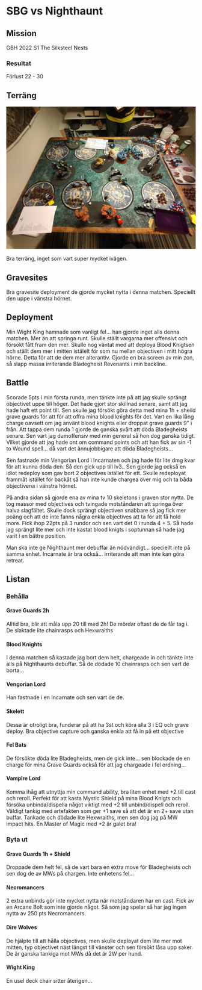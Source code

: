# SBG vs Nighthaunt

## Mission

GBH 2022 S1
The Silksteel Nests

### Resultat
Förlust
22 - 30

## Terräng
![deployment med gravesites](bilder/jone-vs-simon-wetterhall-nighthaunt_terrain-setup-med-grave-sites.jpg)

Bra terräng, inget som vart super mycket ivägen.

## Gravesites
Bra gravesite deployment de gjorde mycket nytta i denna matchen. Speciellt den uppe i vänstra hörnet. 


## Deployment
Min Wight King hamnade som vanligt fel... han gjorde inget alls denna matchen. Mer än att springa runt. Skulle ställt vargarna mer offensivt och försökt fått fram den mer. Skulle nog väntat med att deploya Blood Knigtsen och ställt dem mer i mitten istälelt för som nu mellan objectiven i mitt högra hörne. Detta för att de dem mer alterantiv. Gjorde en bra screen av min zon, så slapp massa irriterande Bladegheist Revenants i min backline. 

## Battle
Scorade 5pts i min första runda, men tänkte inte på att jag skulle sprängt objectivet uppe till höger. Det hade gjort stor skillnad senare, samt att jag hade haft ett point till. Sen skulle jag försökt göra detta med mina 1h + sheild grave guards för att för att offra mina blood knights för det. Vart en lika lång charge oavsett om jag använt blood knights eller droppat grave guards 9" i från. Att tappa dem runda 1 gjorde de ganska svårt att döda Bladegheists senare. Sen vart jag dumoffensiv med min general så hon dog ganska tidigt. Vilket gjorde att jag hade ont om command points och att han fick av sin -1 to Wound spell... då vart det ännujobbigare att döda Bladegheists... 

Sen fastnade min Vengorian Lord i Incarnaten och jag hade för lite dmg kvar för att kunna döda den. Så den gick upp till lv3.. Sen gjorde jag också en idiot redeploy som gav bort 2 objectives istället för ett. Skulle redeployat frammåt istället för backåt så han inte kunde chargea över mig och ta båda objectivena i vänstra hörnet. 

På andra sidan så gjorde ena av mina tv 10 skeletons i graven stor nytta. De tog massor med objectives och tvingade motståndaren att springa över halva slagfältet. Skulle dock sprängt objectiven snabbare så jag fick mer poäng och att de inte fanns några enkla objectives att ta för att få hold more. Fick ihop 22pts på 3 rundor och sen vart det 0 i runda 4 + 5. Så hade jag sprängt lite mer och inte kastat blood knigts i soptunnan så hade jag varit i en bättre position.

Man ska inte ge Nighthaunt mer debuffar än nödvändigt... speciellt inte på samma enhet. Incarnate är bra också... irriterande att man inte kan göra retreat.

## Listan

### Behålla

#### Grave Guards 2h
Alltid bra, blir att måla upp 20 till med 2h! De mördar oftast de de får tag i. De slaktade lite chainrasps och Hexwraiths

#### Blood Knights
I denna matchen så kastade jag bort dem helt, chargeade in och tänkte inte alls på Nighthaunts debuffar. Så de dödade 10 chainrasps och sen vart de borta...


#### Vengorian Lord
Han fastnade i en Incarnate och sen vart de de. 

#### Skelett
Dessa är otroligt bra, funderar på att ha 3st och köra alla 3 i EQ och grave deploy. Bra objective capture och ganska enkla att få in på ett objective

#### Fel Bats
De försökte döda lite Bladegheists, men de gick inte... sen blockade de en charge för mina Grave Guards också för att jag chargeade i fel ordning...

#### Vampire Lord
Komma ihåg att utnyttja min command ability, bra liten enhet med +2 till cast och reroll. Perfekt för att kasta Mystic Shield på mina Blood Knigts och försöka unbinda/dispella något viktigt med +2 till unbind/dispell och reroll. Väldigt tankig med artefakten som ger +1 save så att det är en 2+ save utan buffar. Tankade och dödade lite Hexwraiths, men sen dog jag på MW impact hits. En Master of Magic med +2 är galet bra!

### Byta ut

#### Grave Guards 1h + Shield
Droppade dem helt fel, så de vart bara en extra move för Bladegheists och sen dog de av MWs på chargen. Inte enhetens fel...

#### Necromancers
2 extra unbinds gör inte mycket nytta när motståndaren har en cast. Fick av en Arcane Bolt som inte gjorde något. Så som jag spelar så har jag ingen nytta av 250 pts Necromancers.

#### Dire Wolves
De hjälpte till att hålla objectives, men skulle deployat dem lite mer mot mitten, typ objectivet näst längst till vänster och sen försökt låsa upp saker. De är ganska tankiga mot MWs då det är 2W per hund.

#### Wight King
En usel deck chair sitter återigen...